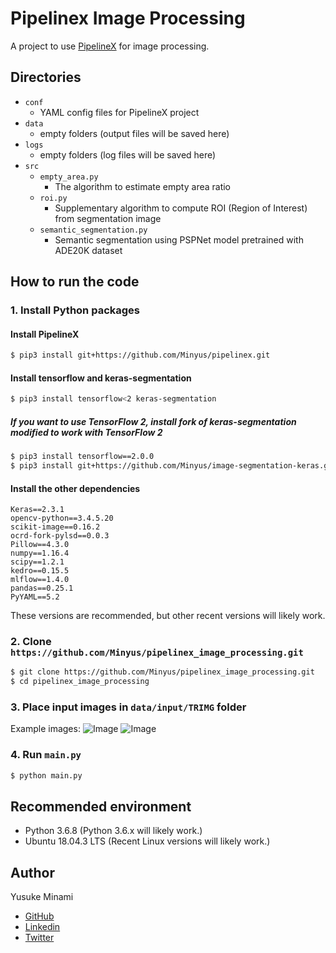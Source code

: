 # Pipelinex Image Processing

A project to use [PipelineX](https://github.com/Minyus/pipelinex) for image processing.

## Directories

- `conf`
  - YAML config files for PipelineX project
- `data`
  - empty folders (output files will be saved here)
- `logs`
  - empty folders (log files will be saved here)
- `src`
  - `empty_area.py`
    - The algorithm to estimate empty area ratio
  - `roi.py`
    - Supplementary algorithm to compute ROI (Region of Interest) from segmentation image
  - `semantic_segmentation.py`
    - Semantic segmentation using PSPNet model pretrained with ADE20K dataset

## How to run the code

### 1. Install Python packages

#### Install PipelineX

```bash
$ pip3 install git+https://github.com/Minyus/pipelinex.git
```

#### Install tensorflow and keras-segmentation

```bash
$ pip3 install tensorflow<2 keras-segmentation
```

##### If you want to use TensorFlow 2, install fork of keras-segmentation modified to work with TensorFlow 2

```bash
$ pip3 install tensorflow==2.0.0
$ pip3 install git+https://github.com/Minyus/image-segmentation-keras.git
```

#### Install the other dependencies

```
Keras==2.3.1
opencv-python==3.4.5.20
scikit-image==0.16.2
ocrd-fork-pylsd==0.0.3
Pillow==4.3.0
numpy==1.16.4
scipy==1.2.1
kedro==0.15.5
mlflow==1.4.0
pandas==0.25.1
PyYAML==5.2
```

These versions are recommended, but other recent versions will likely work.

### 2. Clone `https://github.com/Minyus/pipelinex_image_processing.git`

```bash
$ git clone https://github.com/Minyus/pipelinex_image_processing.git
$ cd pipelinex_image_processing
```

### 3. Place input images in `data/input/TRIMG` folder

Example images:
![Image](https://cdn.foodlogistics.com/files/base/acbm/fl/image/2018/09/960w/GettyImages_485190815.5b9bfb5550ded.jpg)
![Image](https://www.thetrailerconnection.com/zupload/library/180/-1279-840x600-0.jpg)

### 4. Run `main.py`

```bash
$ python main.py
```

## Recommended environment

- Python 3.6.8 (Python 3.6.x will likely work.)
- Ubuntu 18.04.3 LTS (Recent Linux versions will likely work.)

## Author

Yusuke Minami

- [GitHub](https://github.com/Minyus)
- [Linkedin](https://www.linkedin.com/in/yusukeminami/)
- [Twitter](https://twitter.com/Minyus86)
